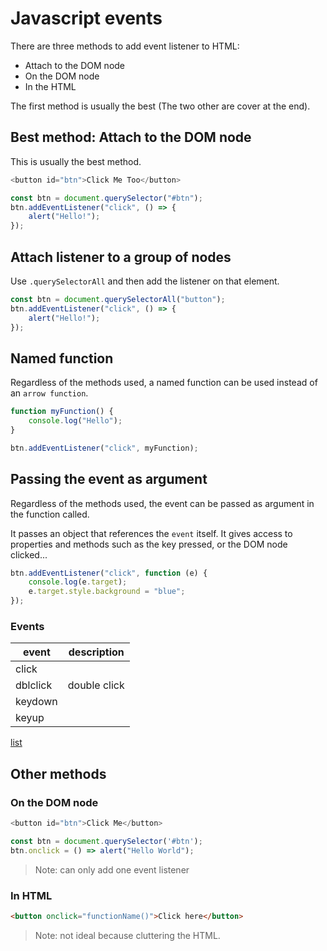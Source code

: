# Javascript events

There are three methods to add event listener to HTML:

- Attach to the DOM node
- On the DOM node
- In the HTML

The first method is usually the best (The two other are cover at the end).

## Best method: Attach to the DOM node

This is usually the best method.

```js
<button id="btn">Click Me Too</button>

const btn = document.querySelector("#btn");
btn.addEventListener("click", () => {
    alert("Hello!");
});
```
## Attach listener to a group of nodes

Use `.querySelectorAll` and then add the listener on that element.

```js
const btn = document.querySelectorAll("button");
btn.addEventListener("click", () => {
    alert("Hello!");
});

```

## Named function

Regardless of the methods used, a named function can be used instead of an `arrow function`.

```js
function myFunction() {
    console.log("Hello");
}

btn.addEventListener("click", myFunction);
```

## Passing the event as argument

Regardless of the methods used, the event can be passed as argument in the function called.

It passes an object that references the `event` itself.
It gives access to properties and methods such as the key pressed, or the DOM node clicked...

```js
btn.addEventListener("click", function (e) {
    console.log(e.target);
    e.target.style.background = "blue";
});
```

### Events

| event    | description  |
|----------|--------------|
| click    |              |
| dblclick | double click |
| keydown  |              |
| keyup    |              |

[list](https://www.w3schools.com/jsref/dom_obj_event.asp)

## Other methods

### On the DOM node

```js
<button id="btn">Click Me</button>

const btn = document.querySelector('#btn');
btn.onclick = () => alert("Hello World");
```
>Note: can only add one event listener

### In HTML

```html
<button onclick="functionName()">Click here</button>
```

>Note: not ideal because cluttering the HTML.
